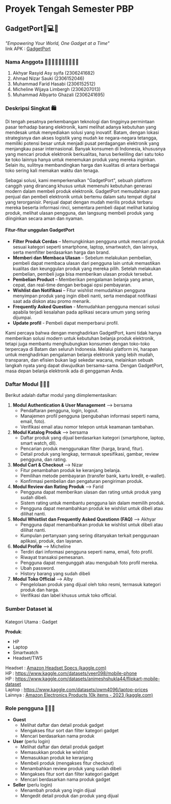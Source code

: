 # Proyek Tengah Semester PBP
## GadgetPort📱💻🛒
_"Empowering Your World, One Gadget at a Time"_  <br>
link APK : [GadgetPort](http://pbp.cs.ui.ac.id/muhammad.farid31/gadgetport)

### Nama Anggota 🧑‍🎓👩‍🎓👨‍🎓🧑‍🎓👨‍🎓
1. Akhyar Rasyid Asy syifa (2306241682)
2. Ahmad Nizar Sauki (2306152046)
3. Muhammad Farid Hasabi (2306152512)
4. Micheline Wijaya Limbergh (2306207013)
5. Muhammad Albyarto Ghazali (2306241695)

### Deskripsi Singkat 🛍️
Di tengah pesatnya perkembangan teknologi dan tingginya permintaan pasar terhadap barang elektronik, kami melihat adanya kebutuhan yang mendesak untuk menyediakan solusi yang inovatif. Batam, dengan lokasi strategisnya dan akses logistik yang mudah ke negara-negara tetangga, memiliki potensi besar untuk menjadi pusat perdagangan elektronik yang menjangkau pasar internasional. Banyak konsumen di Indonesia, khususnya yang mencari produk elektronik berkualitas, harus berkeliling dari satu toko ke toko lainnya hanya untuk menemukan produk yang mereka inginkan. Selain itu, sulitnya membandingkan harga dan kualitas di antara berbagai toko sering kali memakan waktu dan tenaga.

Sebagai solusi, kami memperkenalkan "GadgetPort", sebuah platform canggih yang dirancang khusus untuk memenuhi kebutuhan generasi modern dalam membeli produk elektronik. GadgetPort memudahkan para penjual dan pembeli elektronik untuk bertemu dalam satu tempat digital yang terorganisir. Penjual dapat dengan mudah merilis produk terbaru mereka beserta informasi rinci, sementara pembeli dapat melihat katalog produk, melihat ulasan pengguna, dan langsung membeli produk yang diinginkan secara aman dan nyaman.

#### Fitur-fitur unggulan GadgetPort 
- **Filter Produk Cerdas** – Memungkinkan pengguna untuk mencari produk sesuai kategori seperti smartphone, laptop, smartwatch, dan lainnya, serta memfilter berdasarkan harga dan brand.
- **Memberi dan Membaca Ulasan** – Sebelum melakukan pembelian, pembeli dapat membaca ulasan dari pengguna lain untuk memastikan kualitas dan keunggulan produk yang mereka pilih. Setelah melakukan pembelian, pembeli juga bisa memberikan ulasan produk tersebut. 
- **Pembelian Product** – Memberikan pengalaman belanja yang aman, cepat, dan real-time dengan berbagai opsi pembayaran.
- **Wishlist dan Notifikasi** – Fitur wishlist memudahkan pengguna menyimpan produk yang ingin dibeli nanti, serta mendapat notifikasi saat ada diskon atau promo menarik.
- **Frequently Asked Question** - Memudahkan pengguna mencari solusi apabila terjadi kesalahan pada aplikasi secara umum yang sering dijumpai.
- **Update profil** - Pembeli dapat memperbarui profil.

Kami percaya bahwa dengan menghadirkan GadgetPort, kami tidak hanya memberikan solusi modern untuk kebutuhan belanja produk elektronik, tetapi juga membantu menghubungkan konsumen dengan toko-toko terpercaya di Batam dan seluruh Indonesia. Melalui platform ini, harapan untuk menghadirkan pengalaman belanja elektronik yang lebih mudah, transparan, dan efisien bukan lagi sekedar wacana, melainkan sebuah langkah nyata yang dapat diwujudkan bersama-sama. Dengan GadgetPort, masa depan belanja elektronik ada di genggaman Anda.

### Daftar Modul 🧑🏻‍💻
Berikut adalah daftar modul yang diimplementasikan:
1. **Modul Authentication & User Management** --> bersama
    - Pendaftaran pengguna, login, logout.
    - Manajemen profil pengguna (pengubahan informasi seperti nama, email, foto).
    - Verifikasi email atau nomor telepon untuk keamanan tambahan.
2. **Modul Katalog Produk** --> bersama
    - Daftar produk yang dijual berdasarkan kategori (smartphone, laptop, smart watch, dll).
    - Pencarian produk menggunakan filter (harga, brand, fitur).
    - Detail produk yang lengkap, termasuk spesifikasi, gambar, review pengguna, dan rating.
3. **Modul Cart & Checkout** --> Nizar
    - Fitur penambahan produk ke keranjang belanja.
    - Pemilihan metode pembayaran (transfer bank, kartu kredit, e-wallet).
    - Konfirmasi pembelian dan pengaturan pengiriman produk.
4. **Modul Review dan Rating Produk** --> Farid
    - Pengguna dapat memberikan ulasan dan rating untuk produk yang sudah dibeli.
    - Sistem rating untuk membantu pengguna lain dalam memilih produk.
    - Pengguna dapat menambahkan produk ke wishlist untuk dibeli atau dilihat nanti.
5. **Modul Whistlist dan Frequently Asked Questionn (FAQ)** --> Akhyar
    - Pengguna dapat menambahkan produk ke wishlist untuk dibeli atau dilihat nanti.
    - Kumpulan pertanyaan yang sering ditanyakan terkait penggunaan aplikasi, produk, dan layanan.
6. **Modul Profile** --> Micheline 
    - Terdiri dari informasi pengguna seperti nama, email, foto profil.
    - Riwayat transaksi pemesanan.
    - Pengguna dapat mengunggah atau mengubah foto profil mereka.
    - Ubah password.
    - History barang yang sudah dibeli
7. **Modul Toko Official** --> Alby
    - Pengelolaan produk yang dijual oleh toko resmi, termasuk kategori produk dan harga.
    - Verifikasi dan label khusus untuk toko official.

### Sumber Dataset 📊
Kategori Utama : Gadget

**Produk**:
- HP
- Laptop
- Smartwatch
- Headset/TWS

Headset    : [Amazon Headset Specs (kaggle.com)](https://www.kaggle.com/datasets/midhundasl/amazon-headset-specs) <br>
HP         : https://www.kaggle.com/datasets/veer098/mobile-phone <br>
HP         : https://www.kaggle.com/datasets/animeshshukla44/flipkart-mobile-dataset <br>
Laptop     : https://www.kaggle.com/datasets/owm4096/laptop-prices <br>
Lainnya    : [Amazon Electronics Products 10k items - 2023 (kaggle.com)](https://www.kaggle.com/datasets/akeshkumarhp/electronics-products-amazon-10k-items) <br>

### Role pengguna 🙋🏻‍♀
- **Guest**
    - Melihat daftar dan detail produk gadget
    - Mengakses fitur sort dan filter kategori gadget
    - Mencari berdasarkan nama produk
- **User** (perlu login)
    - Melihat daftar dan detail produk gadget
    - Memasukkan produk ke wishlist
    - Memasukkan produk ke keranjang
    - Membeli produk (mengakses fitur checkout)
    - Menambahkan review produk yang sudah dibeli
    - Mengakses fitur sort dan filter kategori gadget
    - Mencari berdasarkan nama produk gadget
- **Seller** (perlu login)
    - Menambah produk yang ingin dijual
    - Mengedit detail produk dan produk yang dijual 



